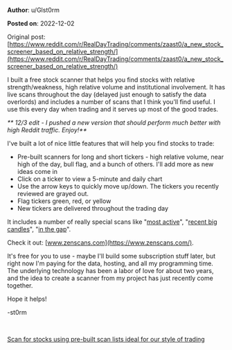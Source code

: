 **Author**: u/Glst0rm

**Posted on**: 2022-12-02

Original post: [https://www.reddit.com/r/RealDayTrading/comments/zaast0/a_new_stock_screener_based_on_relative_strength/](https://www.reddit.com/r/RealDayTrading/comments/zaast0/a_new_stock_screener_based_on_relative_strength/)

I built a free stock scanner that helps you find stocks with relative strength/weakness, high relative volume and institutional involvement. It has live scans throughout the day (delayed just enough to satisfy the data overlords) and includes a number of scans that I think you'll find useful. I use this every day when trading and it serves up most of the good trades.

*\*\* 12/3 edit - I pushed a new version that should perform much better with high Reddit traffic. Enjoy!\*\**

I've built a lot of nice little features that will help you find stocks to trade:

* Pre-built scanners for long and short tickers - high relative volume, near high of the day, bull flag, and a bunch of others. I'll add more as new ideas come in
* Click on a ticker to view a 5-minute and daily chart
* Use the arrow keys to quickly move up/down. The tickers you recently reviewed are grayed out.
* Flag tickers green, red, or yellow
* New tickers are delivered throughout the trading day

It includes a number of really special scans like "[most active](https://www.zenscans.com/Most%20Active)", "[recent big candles](https://www.zenscans.com/Big%20Candles)", "[in the gap](https://www.zenscans.com/In%20Gap)".

Check it out: [www.zenscans.com](https://www.zenscans.com/).

It's free for you to use - maybe I'll build some subscription stuff later, but right now I'm paying for the data, hosting, and all my programming time. The underlying technology has been a labor of love for about two years, and the idea to create a scanner from my project has just recently come together.

Hope it helps!

\-st0rm

&#x200B;

[Scan for stocks using pre-built scan lists ideal for our style of trading](<img src="cache/images/7dfa3be0d4a962b18890c65ccc7b0237.png" alt="Reddit Image">)